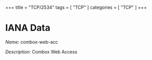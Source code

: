 +++
title = "TCP/2534"
tags = [ "TCP" ]
categories = [ "TCP" ]
+++

# IANA Data

_Name:_ combox-web-acc

_Description:_ Combox Web Access

